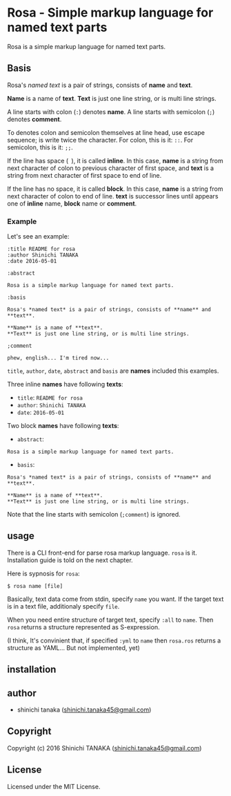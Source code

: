 # Rosa - Simple markup language for named text parts

Rosa is a simple markup language for named text parts.


## Basis

Rosa's *named text* is a pair of strings, consists of **name** and **text**.

**Name** is a name of **text**.
**Text** is just one line string, or is multi line strings.

A line starts with colon (`:`) denotes **name**.
A line starts with semicolon (`;`) denotes **comment**.

To denotes colon and semicolon themselves at line head, use escape sequence; is write twice the character.
For colon, this is it: `::`.
For semicolon, this is it: `;;`.

If the line has space (` `), it is called **inline**.
In this case, **name** is a string from next character of colon to previous character of first space, and **text** is a string from next character of first space to end of line. 

If the line has no space, it is called **block**.
In this case, **name** is a string from next character of colon to end of line.
**text** is successor lines until appears one of **inline** name, **block** name or **comment**. 


### Example

Let's see an example:

```
:title README for rosa
:author Shinichi TANAKA
:date 2016-05-01

:abstract

Rosa is a simple markup language for named text parts.

:basis

Rosa's *named text* is a pair of strings, consists of **name** and **text**.

**Name** is a name of **text**.
**Text** is just one line string, or is multi line strings.

;comment

phew, english... I'm tired now...

```

`title`, `author`, `date`, `abstract` and `basis` are **names** included this examples.

Three inline **names** have following **texts**:

- `title`: `README for rosa`
- `author`: `Shinichi TANAKA`
- `date`: `2016-05-01`

Two block **names** have following **texts**:

- `abstract`:

```
Rosa is a simple markup language for named text parts.
```

- `basis`:

```
Rosa's *named text* is a pair of strings, consists of **name** and **text**.

**Name** is a name of **text**.
**Text** is just one line string, or is multi line strings.
```

Note that the line starts with semicolon (`;comment`) is ignored.


## usage

There is a CLI front-end for parse rosa markup language.
`rosa` is it.
Installation guide is told on the next chapter.

Here is sypnosis for `rosa`:

```
$ rosa name [file]
```

Basically, text data come from stdin, specify `name` you want.
If the target text is in a text file, additionaly specify `file`.

When you need entire structure of target text, specify `:all` to `name`.
Then `rosa` returns a structure represented as S-expression.

(I think, It's convinient that, if specified `:yml` to `name` then `rosa.ros` returns a structure as YAML... But not implemented, yet)


## installation

## author

* shinichi tanaka (shinichi.tanaka45@gmail.com)

## Copyright

Copyright (c) 2016 Shinichi TANAKA (shinichi.tanaka45@gmail.com)

## License

Licensed under the MIT License.
